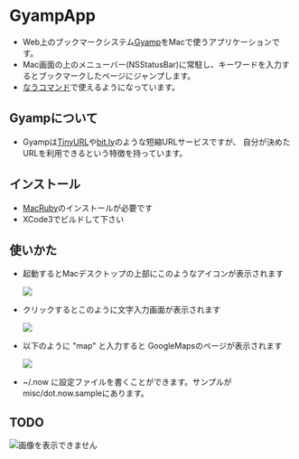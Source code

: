 # GyampApp

 * Web上のブックマークシステム[Gyamp](http://Gyamp.com/)をMacで使うアプリケーションです。
 * Mac画面の上のメニューバー(NSStatusBar)に常駐し、キーワードを入力するとブックマークしたページにジャンプします。
 * [なうコマンド](https://github.com/masui/GyampApp/blob/master/misc/now)で使えるようになっています。

## Gyampについて

 * Gyampは[TinyURL](http://tinyurl.com/)や[bit.ly](http://bit.ly/)のような短縮URLサービスですが、
   自分が決めたURLを利用できるという特徴を持っています。

## インストール

 * [MacRuby](http://www.macruby.org/)のインストールが必要です
 * XCode3でビルドして下さい

## 使いかた

 * 起動するとMacデスクトップの上部にこのようなアイコンが表示されます

    ![](http://gyazo.com/d1da03f23e386d4fd939ec5f09620e4f.png)

 * クリックするとこのように文字入力画面が表示されます

    ![](http://gyazo.com/0b647639e5c3debba2b908cc6d03e03b.png)

 * 以下のように "map" と入力すると GoogleMapsのページが表示されます

    ![](http://gyazo.com/09620e325817d666cd110172cee75f19.png)

 * ~/.now に設定ファイルを書くことができます。サンプルがmisc/dot.now.sampleにあります。


## TODO

![画像を表示できません](http://gyazo.com/cca2932879b6542099b872e2935fcda1.png "メニュー画像")